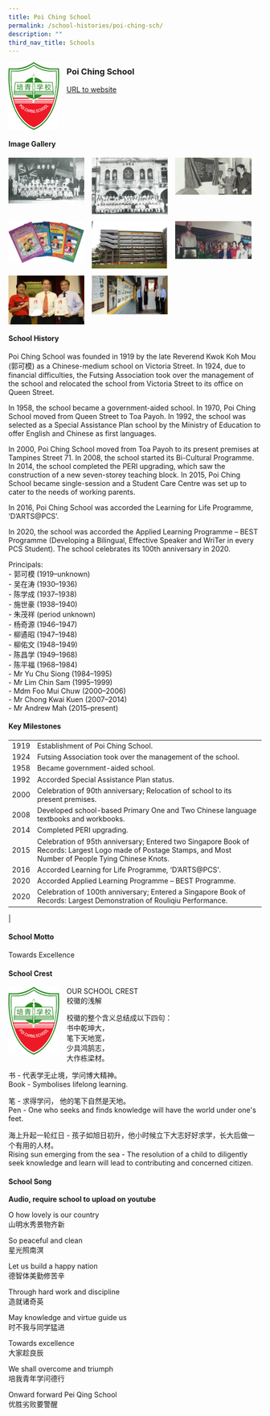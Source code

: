 ```yaml
---
title: Poi Ching School
permalink: /school-histories/poi-ching-sch/
description: ""
third_nav_title: Schools
---
```

<img src="/images/poichingsch1.png" style="width:20%;margin-right:15px;" align = "left">

### **Poi Ching School**
[URL to website](https://www.poiching.moe.edu.sg/)

<br clear="left">

#### **Image Gallery**

<p><a href="https://staging.d1yxymztqoj7qn.amplifyapp.com/images/pic.jpg">  
<img src="/images/poichingsch2.jpg" style="width:30%;margin-right:15px;" align = "left">
</a></p>

<p><a href="https://staging.d1yxymztqoj7qn.amplifyapp.com/images/poichingsch3.jpg">  
<img src="/images/poichingsch3.jpg" style="width:30%;margin-right:15px;" align = "left">
</a></p>

<p><a href="https://staging.d1yxymztqoj7qn.amplifyapp.com/images/poichingsch4.jpg">  
<img src="/images/poichingsch4.jpg" style="width:30%;margin-right:15px;" align = "left">
</a></p>

<br clear="left">

<p><a href="https://staging.d1yxymztqoj7qn.amplifyapp.com/images/poichingsch5.jpg">  
<img src="/images/poichingsch5.jpg" style="width:30%;margin-right:15px;" align = "left">
</a></p>

<p><a href="https://staging.d1yxymztqoj7qn.amplifyapp.com/images/poichingsch6.jpg">  
<img src="/images/poichingsch6.jpg" style="width:30%;margin-right:15px;" align = "left">
</a></p>

<p><a href="https://staging.d1yxymztqoj7qn.amplifyapp.com/images/poichingsch7.jpg">  
<img src="/images/poichingsch7.jpg" style="width:30%;margin-right:15px;" align = "left">
</a></p>

<br clear="left">

<p><a href="https://staging.d1yxymztqoj7qn.amplifyapp.com/images/poichingsch8.jpg">  
<img src="/images/poichingsch8.jpg" style="width:30%;margin-right:15px;" align = "left">
</a></p>

<p><a href="https://staging.d1yxymztqoj7qn.amplifyapp.com/images/poichingsch9.jpg">  
<img src="/images/poichingsch9.jpg" style="width:30%;margin-right:15px;" align = "left">
</a></p>

<br clear="left">

#### **School History**
Poi Ching School was founded in 1919 by the late Reverend Kwok Koh Mou (郭可模) as a Chinese-medium school on Victoria Street. In 1924, due to financial difficulties, the Futsing Association took over the management of the school and relocated the school from Victoria Street to its office on Queen Street.

In 1958, the school became a government-aided school. In 1970, Poi Ching School moved from Queen Street to Toa Payoh. In 1992, the school was selected as a Special Assistance Plan school by the Ministry of Education to offer English and Chinese as first languages.

In 2000, Poi Ching School moved from Toa Payoh to its present premises at Tampines Street 71. In 2008, the school started its Bi-Cultural Programme. In 2014, the school completed the PERI upgrading, which saw the construction of a new seven-storey teaching block. In 2015, Poi Ching School became single-session and a Student Care Centre was set up to cater to the needs of working parents.

In 2016, Poi Ching School was accorded the Learning for Life Programme, ‘D’ARTS@PCS’.  
  
In 2020, the school was accorded the Applied Learning Programme – BEST Programme (Developing a Bilingual, Effective Speaker and WriTer in every PCS Student). The school celebrates its 100th anniversary in 2020.

Principals:<br>
\- 郭可模 (1919–unknown)<br>
\- 吴在涛 (1930–1936)<br>
\- 陈学成 (1937–1938)<br>
\- 施世豪 (1938–1940)<br>
\- 朱茂祥 (period unknown)<br>
\- 杨奇源 (1946–1947)<br>
\- 柳遹昭 (1947–1948)<br>
\- 柳佑文 (1948–1949)<br>
\- 陈昌学 (1949–1968)<br>
\- 陈平福 (1968–1984)<br>
\- Mr Yu Chu Siong (1984–1995)<br>
\- Mr Lim Chin Sam (1995–1999)<br>
\- Mdm Foo Mui Chuw (2000–2006)<br>
\- Mr Chong Kwai Kuen (2007–2014)<br>
\- Mr Andrew Mah (2015–present)

#### **Key Milestones**

|  |  |
|:---:|---|
| 1919 | Establishment of Poi Ching School. |
| 1924 | Futsing Association took over the management of the school. |
| 1958 | Became government-aided school. |
| 1992 | Accorded Special Assistance Plan status. |
| 2000 | Celebration of 90th anniversary; Relocation of school to its present premises. |
| 2008 | Developed school-based Primary One and Two Chinese language textbooks and workbooks. |
| 2014 | Completed PERI upgrading. |
| 2015 | Celebration of 95th anniversary; Entered two Singapore Book of Records: Largest Logo made of Postage Stamps, and Most Number of People Tying Chinese Knots. |
| 2016 | Accorded Learning for Life Programme, ‘D’ARTS@PCS’. |
| 2020 | Accorded Applied Learning Programme – BEST Programme. |
| 2020 | Celebration of 100th anniversary; Entered a Singapore Book of Records: Largest Demonstration of Rouliqiu Performance. |
|

#### **School Motto**
Towards Excellence

#### **School Crest**
<img src="/images/poichingsch1.png" style="width:20%;margin-right:15px;" align = "left">

OUR SCHOOL CREST<br>
校徽的浅解  
  
校徽的整个含义总结成以下四句：<br>
书中乾坤大，<br>
笔下天地宽，<br>
少具鸿鹄志，<br>
大作栋梁材。
  
书 - 代表学无止境，学问博大精神。<br>
Book - Symbolises lifelong learning.  
  
笔 - 求得学问， 他的笔下自然是天地。<br>
Pen - One who seeks and finds knowledge will have the world under one's feet.  
  
海上升起一轮红日 - 孩子如旭日初升，他小时候立下大志好好求学，长大后做一个有用的人材。<br>
Rising sun emerging from the sea - The resolution of a child to diligently seek knowledge and learn will lead to contributing and concerned citizen.

#### **School Song**
**Audio, require school to upload on youtube**

O how lovely is our country<br>
山明水秀景物齐新

So peaceful and clean<br>
星光照南溟

Let us build a happy nation<br>
德智体美勤修苦辛

Through hard work and discipline<br>
造就诸奇英

May knowledge and virtue guide us<br>
时不我与同学猛进

Towards excellence<br>
大家趁良辰

We shall overcome and triumph<br>
培我青年学问德行

Onward forward Pei Qing School<br>
优胜劣败要警醒